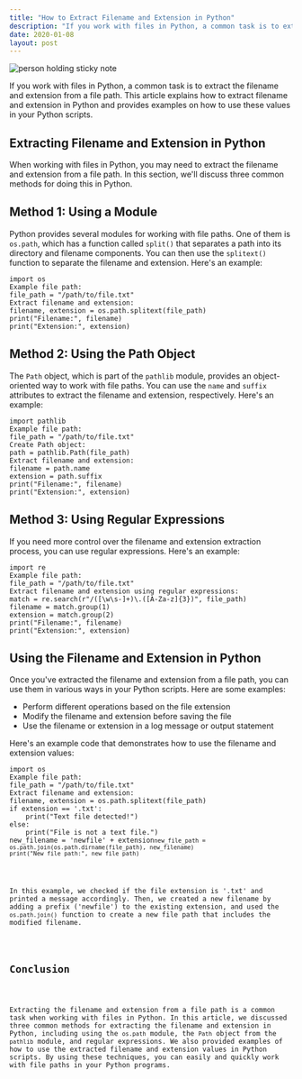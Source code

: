 ```yaml
---
title: "How to Extract Filename and Extension in Python"
description: "If you work with files in Python, a common task is to extract the filename and extension from a file path. This article explains how to extract filename and extension in Python and provides examples on how to use these values in your Python scripts."
date: 2020-01-08
layout: post
---
```


<article>
  <img alt="person holding sticky note" src="https://images.unsplash.com/photo-1526379095098-d400fd0bf935?crop=entropy&amp;cs=tinysrgb&amp;fit=max&amp;fm=jpg&amp;ixid=Mnw0NDU0NTZ8MHwxfHNlYXJjaHwxfHxIb3clMjB0byUyMEV4dHJhY3QlMjBGaWxlbmFtZSUyMGFuZCUyMEV4dGVuc2lvbiUyMGluJTIwUHl0aG9ufGVufDB8MHx8fDE2ODM2NjA5MDM&amp;ixlib=rb-4.0.3&amp;q=80&amp;w=1080"/>
  <p>If you work with files in Python, a common task is to extract the filename and extension from a file path. This article explains how to extract filename and extension in Python and provides examples on how to use these values in your Python scripts.</p>
  <h2>Extracting Filename and Extension in Python</h2>
  <p>When working with files in Python, you may need to extract the filename and extension from a file path. In this section, we'll discuss three common methods for doing this in Python.</p>
  <h2>Method 1: Using a Module</h2>
  <p>Python provides several modules for working with file paths. One of them is <code>os.path</code>, which has a function called <code>split()</code> that separates a path into its directory and filename components. You can then use the <code>splitext()</code> function to separate the filename and extension. Here's an example:</p>
  <pre><code>import os
Example file path:
file_path = "/path/to/file.txt"
Extract filename and extension:
filename, extension = os.path.splitext(file_path)
print("Filename:", filename)
print("Extension:", extension)</code></pre>
  <h2>Method 2: Using the Path Object</h2>
  <p>The <code>Path</code> object, which is part of the <code>pathlib</code> module, provides an object-oriented way to work with file paths. You can use the <code>name</code> and <code>suffix</code> attributes to extract the filename and extension, respectively. Here's an example:</p>
  <pre><code>import pathlib
Example file path:
file_path = "/path/to/file.txt"
Create Path object:
path = pathlib.Path(file_path)
Extract filename and extension:
filename = path.name
extension = path.suffix
print("Filename:", filename)
print("Extension:", extension)</code></pre>
  <h2>Method 3: Using Regular Expressions</h2>
  <p>If you need more control over the filename and extension extraction process, you can use regular expressions. Here's an example:</p>
  <pre><code>import re
Example file path:
file_path = "/path/to/file.txt"
Extract filename and extension using regular expressions:
match = re.search(r"/([\w\s-]+)\.([A-Za-z]{3})", file_path)
filename = match.group(1)
extension = match.group(2)
print("Filename:", filename)
print("Extension:", extension)</code></pre>
  <h2>Using the Filename and Extension in Python</h2>
  <p>Once you've extracted the filename and extension from a file path, you can use them in various ways in your Python scripts. Here are some examples:</p>
  <ul>
    <li>Perform different operations based on the file extension</li>
    <li>Modify the filename and extension before saving the file</li>
    <li>Use the filename or extension in a log message or output statement</li>
  </ul>
  <p>Here's an example code that demonstrates how to use the filename and extension values:</p>
  <pre><code>import os
Example file path:
file_path = "/path/to/file.txt"
Extract filename and extension:
filename, extension = os.path.splitext(file_path)
if extension == '.txt':
    print("Text file detected!")
else:
    print("File is not a text file.")
new_filename = 'newfile' + extension<code>new_file_path = os.path.join(os.path.dirname(file_path), new_filename)
print("New file path:", new_file_path)</code></code></pre><code>
  <p>In this example, we checked if the file extension is '.txt' and printed a message accordingly. Then, we created a new filename by adding a prefix ('newfile') to the existing extension, and used the <code>os.path.join()</code> function to create a new file path that includes the modified filename.</p>
  <h2>Conclusion</h2>
  <p>Extracting the filename and extension from a file path is a common task when working with files in Python. In this article, we discussed three common methods for extracting the filename and extension in Python, including using the <code>os.path</code> module, the <code>Path</code> object from the <code>pathlib</code> module, and regular expressions. We also provided examples of how to use the extracted filename and extension values in Python scripts. By using these techniques, you can easily and quickly work with file paths in your Python programs.</p>
</code></article>